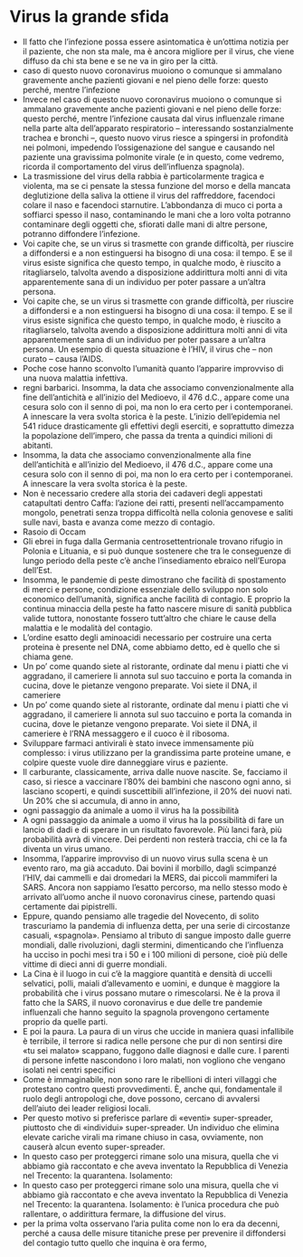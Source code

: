 # Virus la grande sfida
- Il fatto che l’infezione possa essere asintomatica è un’ottima notizia per il paziente, che non sta male, ma è ancora migliore per il virus, che viene diffuso da chi sta bene e se ne va in giro per la città.
- caso di questo nuovo coronavirus muoiono o comunque si ammalano gravemente anche pazienti giovani e nel pieno delle forze: questo perché, mentre l’infezione
- Invece nel caso di questo nuovo coronavirus muoiono o comunque si ammalano gravemente anche pazienti giovani e nel pieno delle forze: questo perché, mentre l’infezione causata dal virus influenzale rimane nella parte alta dell’apparato respiratorio – interessando sostanzialmente trachea e bronchi –, questo nuovo virus riesce a spingersi in profondità nei polmoni, impedendo l’ossigenazione del sangue e causando nel paziente una gravissima polmonite virale (e in questo, come vedremo, ricorda il comportamento del virus dell’influenza spagnola).
- La trasmissione del virus della rabbia è particolarmente tragica e violenta, ma se ci pensate la stessa funzione del morso e della mancata deglutizione della saliva la ottiene il virus del raffreddore, facendoci colare il naso e facendoci starnutire. L’abbondanza di muco ci porta a soffiarci spesso il naso, contaminando le mani che a loro volta potranno contaminare degli oggetti che, sfiorati dalle mani di altre persone, potranno diffondere l’infezione.
- Voi capite che, se un virus si trasmette con grande difficoltà, per riuscire a diffondersi e a non estinguersi ha bisogno di una cosa: il tempo. E se il virus esiste significa che questo tempo, in qualche modo, è riuscito a ritagliarselo, talvolta avendo a disposizione addirittura molti anni di vita apparentemente sana di un individuo per poter passare a un’altra persona.
- Voi capite che, se un virus si trasmette con grande difficoltà, per riuscire a diffondersi e a non estinguersi ha bisogno di una cosa: il tempo. E se il virus esiste significa che questo tempo, in qualche modo, è riuscito a ritagliarselo, talvolta avendo a disposizione addirittura molti anni di vita apparentemente sana di un individuo per poter passare a un’altra persona. Un esempio di questa situazione è l’HIV, il virus che – non curato – causa l’AIDS.
- Poche cose hanno sconvolto l’umanità quanto l’apparire improvviso di una nuova malattia infettiva.
- regni barbarici. Insomma, la data che associamo convenzionalmente alla fine dell’antichità e all’inizio del Medioevo, il 476 d.C., appare come una cesura solo con il senno di poi, ma non lo era certo per i contemporanei. A innescare la vera svolta storica è la peste. L’inizio dell’epidemia nel 541 riduce drasticamente gli effettivi degli eserciti, e soprattutto dimezza la popolazione dell’impero, che passa da trenta a quindici milioni di abitanti.
- Insomma, la data che associamo convenzionalmente alla fine dell’antichità e all’inizio del Medioevo, il 476 d.C., appare come una cesura solo con il senno di poi, ma non lo era certo per i contemporanei. A innescare la vera svolta storica è la peste.
- Non è necessario credere alla storia dei cadaveri degli appestati catapultati dentro Caffa: l’azione dei ratti, presenti nell’accampamento mongolo, penetrati senza troppa difficoltà nella colonia genovese e saliti sulle navi, basta e avanza come mezzo di contagio.
- Rasoio di Occam
- Gli ebrei in fuga dalla Germania centrosettentrionale trovano rifugio in Polonia e Lituania, e si può dunque sostenere che tra le conseguenze di lungo periodo della peste c’è anche l’insediamento ebraico nell’Europa dell’Est.
- Insomma, le pandemie di peste dimostrano che facilità di spostamento di merci e persone, condizione essenziale dello sviluppo non solo economico dell’umanità, significa anche facilità di contagio. E proprio la continua minaccia della peste ha fatto nascere misure di sanità pubblica valide tuttora, nonostante fossero tutt’altro che chiare le cause della malattia e le modalità del contagio.
- L’ordine esatto degli aminoacidi necessario per costruire una certa proteina è presente nel DNA, come abbiamo detto, ed è quello che si chiama gene.
- Un po’ come quando siete al ristorante, ordinate dal menu i piatti che vi aggradano, il cameriere li annota sul suo taccuino e porta la comanda in cucina, dove le pietanze vengono preparate. Voi siete il DNA, il cameriere
- Un po’ come quando siete al ristorante, ordinate dal menu i piatti che vi aggradano, il cameriere li annota sul suo taccuino e porta la comanda in cucina, dove le pietanze vengono preparate. Voi siete il DNA, il cameriere è l’RNA messaggero e il cuoco è il ribosoma.
- Sviluppare farmaci antivirali è stato invece immensamente più complesso: i virus utilizzano per la grandissima parte proteine umane, e colpire queste vuole dire danneggiare virus e paziente.
- Il carburante, classicamente, arriva dalle nuove nascite. Se, facciamo il caso, si riesce a vaccinare l’80% dei bambini che nascono ogni anno, si lasciano scoperti, e quindi suscettibili all’infezione, il 20% dei nuovi nati. Un 20% che si accumula, di anno in anno,
- ogni passaggio da animale a uomo il virus ha la possibilità
- A ogni passaggio da animale a uomo il virus ha la possibilità di fare un lancio di dadi e di sperare in un risultato favorevole. Più lanci farà, più probabilità avrà di vincere. Dei perdenti non resterà traccia, chi ce la fa diventa un virus umano.
- Insomma, l’apparire improvviso di un nuovo virus sulla scena è un evento raro, ma già accaduto. Dai bovini il morbillo, dagli scimpanzé l’HIV, dai cammelli e dai dromedari la MERS, dai piccoli mammiferi la SARS. Ancora non sappiamo l’esatto percorso, ma nello stesso modo è arrivato all’uomo anche il nuovo coronavirus cinese, partendo quasi certamente dai pipistrelli.
- Eppure, quando pensiamo alle tragedie del Novecento, di solito trascuriamo la pandemia di influenza detta, per una serie di circostanze casuali, «spagnola». Pensiamo al tributo di sangue imposto dalle guerre mondiali, dalle rivoluzioni, dagli stermini, dimenticando che l’influenza ha ucciso in pochi mesi tra i 50 e i 100 milioni di persone, cioè più delle vittime di dieci anni di guerre mondiali.
- La Cina è il luogo in cui c’è la maggiore quantità e densità di uccelli selvatici, polli, maiali d’allevamento e uomini, e dunque è maggiore la probabilità che i virus possano mutare o rimescolarsi. Ne è la prova il fatto che la SARS, il nuovo coronavirus e due delle tre pandemie influenzali che hanno seguito la spagnola provengono certamente proprio da quelle parti.
- E poi la paura. La paura di un virus che uccide in maniera quasi infallibile è terribile, il terrore si radica nelle persone che pur di non sentirsi dire «tu sei malato» scappano, fuggono dalle diagnosi e dalle cure. I parenti di persone infette nascondono i loro malati, non vogliono che vengano isolati nei centri specifici
- Come è immaginabile, non sono rare le ribellioni di interi villaggi che protestano contro questi provvedimenti. È, anche qui, fondamentale il ruolo degli antropologi che, dove possono, cercano di avvalersi dell’aiuto dei leader religiosi locali.
- Per questo motivo si preferisce parlare di «eventi» super-spreader, piuttosto che di «individui» super-spreader. Un individuo che elimina elevate cariche virali ma rimane chiuso in casa, ovviamente, non causerà alcun evento super-spreader.
- In questo caso per proteggerci rimane solo una misura, quella che vi abbiamo già raccontato e che aveva inventato la Repubblica di Venezia nel Trecento: la quarantena. Isolamento:
- In questo caso per proteggerci rimane solo una misura, quella che vi abbiamo già raccontato e che aveva inventato la Repubblica di Venezia nel Trecento: la quarantena. Isolamento: è l’unica procedura che può rallentare, o addirittura fermare, la diffusione del virus.
- per la prima volta osservano l’aria pulita come non lo era da decenni, perché a causa delle misure titaniche prese per prevenire il diffondersi del contagio tutto quello che inquina è ora fermo,
